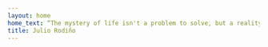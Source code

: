 ```yaml
---
layout: home
home_text: “The mystery of life isn't a problem to solve, but a reality to experience.” - Frank Herbert, Dune
title: Julio Rodiño
---
```

